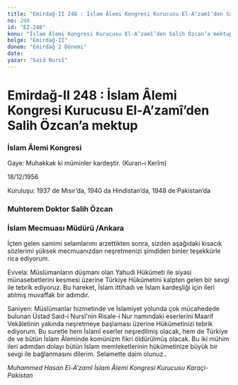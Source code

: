 ```yaml
---
title: "Emirdağ-II 248 : İslam Âlemi Kongresi Kurucusu El-A’zamî’den Salih Özcan’a mektup"
no: 248
id: "E2-248"
konu: "İslam Âlemi Kongresi Kurucusu El-A’zamî’den Salih Özcan’a mektup"
bolge: "Emirdağ-II"
donem: "Emirdağ 2 Dönemi"
date: 
yazar: "Said Nursî"
---
```


# Emirdağ-II 248 : İslam Âlemi Kongresi Kurucusu El-A’zamî’den Salih Özcan’a mektup

### İslam Âlemi Kongresi

Gaye: Muhakkak ki müminler kardeştir. (Kuran-ı Kerîm)

18/12/1956

Kuruluşu: 1937 de Mısır’da, 1940 da Hindistan’da, 1948 de Pakistan’da

### Muhterem Doktor Salih Özcan

### İslam Mecmuası Müdürü /Ankara

İçten gelen samimi selamlarımı arzettikten sonra, sizden aşağıdaki kısacık sözlerimi yüksek mecmuanızdan neşretmenizi şimdiden binler teşekkürle rica ediyorum.

Evvela: Müslümanların düşmanı olan Yahudi Hükümeti ile siyasi münasebetlerini kesmesi üzerine Türkiye Hükümetini kalpten gelen bir sevgi ile tebrik ediyoruz. Bu hareket, İslam ittihadı ve İslam kardeşliği için ileri atılmış muvaffak bir adımdır.

Saniyen: Müslümanlar hizmetinde ve İslamiyet yolunda çok mücahedede bulunan Üstad Said-i Nursî'nin Risale-i Nur namındaki eserlerini Maarif Vekâletinin yakında neşretmeye başlaması üzerine Hükümetinizi tebrik ediyorum. Bu suretle hem İslamî eserler neşredilmiş olacak, hem de Türkiye de ve bütün İslam Âleminde komünizm fikri öldürülmüş olacak. Bu iki mühim ileri adımdan dolayı bütün İslam memleketlerinin hükümetinize büyük bir sevgi ile bağlanmasını dilerim. Selamette daim olunuz..

*Muhammed Hasan El-A’zamî*
*İslam Âlemi Kongresi Kurucusu*
*Karaçi-Pakistan*
